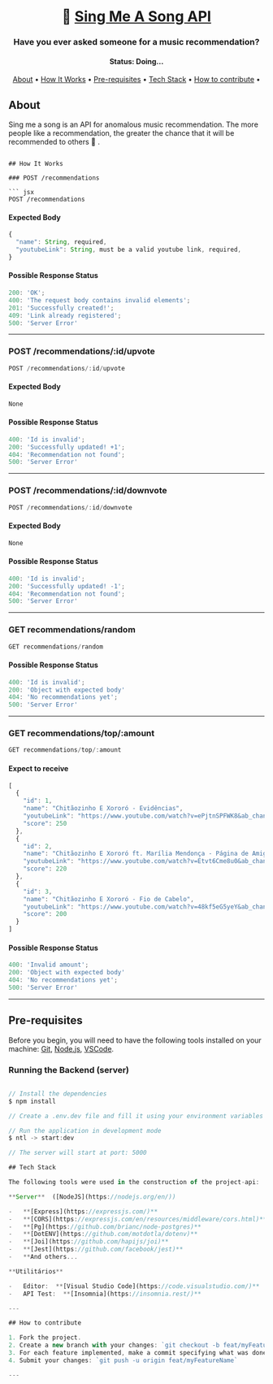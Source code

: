 <h1 align="center">
   🎵 <a href="#"> Sing Me A Song API </a>
</h1>

<h3 align="center">
    Have you ever asked someone for a music recommendation? 
</h3>

<h4 align="center"> 
	 Status: Doing...
</h4>

<p align="center">
 <a href="#about">About</a> •
 <a href="#how-it-works">How It Works</a> • 
 <a href="#pre-requisites">Pre-requisites</a> • 
 <a href="#tech-stack">Tech Stack</a> • 
 <a href="#how-to-contribute">How to contribute</a> • 
</p>


## About

Sing me a song is an API for anomalous music recommendation. The more people like a recommendation, the greater the chance that it will be recommended to others 🙂 .

```

## How It Works

### POST /recommendations

``` jsx
POST /recommendations
```
#### Expected Body

``` jsx
{
  "name": String, required,
  "youtubeLink": String, must be a valid youtube link, required,
}
```

#### Possible Response Status

``` jsx
200: 'OK';
400: 'The request body contains invalid elements';
201: 'Successfully created!';
409: 'Link already registered';
500: 'Server Error'
```

---

### POST /recommendations/:id/upvote

``` jsx
POST /recommendations/:id/upvote
```

#### Expected Body

``` jsx
None
```

#### Possible Response Status

``` jsx
400: 'Id is invalid';
200: 'Successfully updated! +1';
404: 'Recommendation not found';
500: 'Server Error'
```

---

### POST /recommendations/:id/downvote

``` jsx
POST /recommendations/:id/downvote
```

#### Expected Body

``` jsx
None
```

#### Possible Response Status

``` jsx
400: 'Id is invalid';
200: 'Successfully updated! -1';
404: 'Recommendation not found';
500: 'Server Error'
```

---

### GET recommendations/random

``` jsx
GET recommendations/random
```

#### Possible Response Status

``` jsx
400: 'Id is invalid';
200: 'Object with expected body'
404: 'No recommendations yet';
500: 'Server Error'
```

---

### GET recommendations/top/:amount

``` jsx
GET recommendations/top/:amount
```

#### Expect to receive

``` jsx
[
  {
    "id": 1,
    "name": "Chitãozinho E Xororó - Evidências",
    "youtubeLink": "https://www.youtube.com/watch?v=ePjtnSPFWK8&ab_channel=CHXVEVO",
    "score": 250
  },
  {
    "id": 2,
    "name": "Chitãozinho E Xororó ft. Marília Mendonça - Página de Amigos",
    "youtubeLink": "https://www.youtube.com/watch?v=Etvt6Cme8u0&ab_channel=CHXVEVO",
    "score": 220
  },
  {
    "id": 3,
    "name": "Chitãozinho E Xororó - Fio de Cabelo",
    "youtubeLink": "https://www.youtube.com/watch?v=48kf5eG5yeY&ab_channel=ClassicoVEVO",
    "score": 200
  }
]
```

#### Possible Response Status

``` jsx
400: 'Invalid amount';
200: 'Object with expected body'
404: 'No recommendations yet';
500: 'Server Error'
```
---

## Pre-requisites

Before you begin, you will need to have the following tools installed on your machine:
[Git](https://git-scm.com), [Node.js](https://nodejs.org/en/), [VSCode](https://code.visualstudio.com/).

### Running the Backend (server)

``` jsx

// Install the dependencies
$ npm install

// Create a .env.dev file and fill it using your environment variables following the .env.example

// Run the application in development mode
$ ntl -> start:dev

// The server will start at port: 5000

## Tech Stack

The following tools were used in the construction of the project-api:

**Server**  ([NodeJS](https://nodejs.org/en/))

-   **[Express](https://expressjs.com/)**
-   **[CORS](https://expressjs.com/en/resources/middleware/cors.html)**
-   **[Pg](https://github.com/brianc/node-postgres)**
-   **[DotENV](https://github.com/motdotla/dotenv)**
-   **[Joi](https://github.com/hapijs/joi)**
-   **[Jest](https://github.com/facebook/jest)**
-   **And others...

**Utilitários**

-   Editor:  **[Visual Studio Code](https://code.visualstudio.com/)**
-   API Test:  **[Insomnia](https://insomnia.rest/)**

---

## How to contribute

1. Fork the project.
2. Create a new branch with your changes: `git checkout -b feat/myFeatureName`
3. For each feature implemented, make a commit specifying what was done
4. Submit your changes: `git push -u origin feat/myFeatureName`

---
